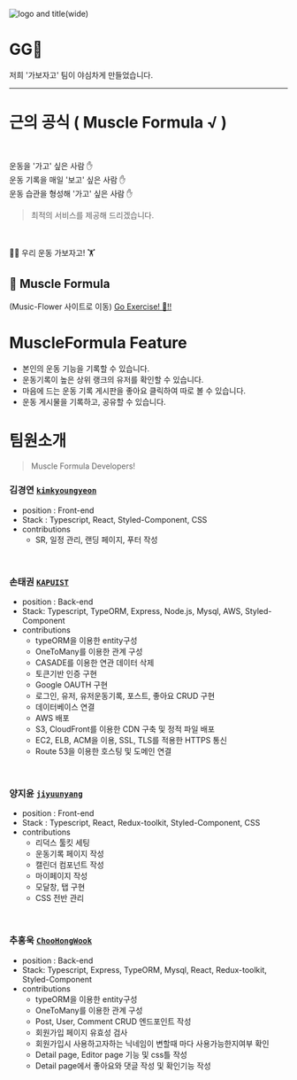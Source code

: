 
![logo and title(wide)](https://user-images.githubusercontent.com/91522788/158545367-149b8f72-0e75-4996-bd2b-e01b4f5cbe0d.png)

 
# GG🏃

 
저희 '가보자고' 팀이 야심차게 만들었습니다. 

----- 
# 근의 공식 (  Muscle Formula √  )
<br>

 운동을 '가고' 싶은 사람 ✋ <br>
 운동 기록을 매일 '보고' 싶은 사람 ✋ <br>
운동 습관을 형성해 '가고' 싶은 사람  ✋ <br>

>  최적의 서비스를 제공해 드리겠습니다. 

 <br>
 <br>
🤸‍♀️ 우리  운동 가보자고! 🏋 <br>

## 💪 Muscle Formula 
 


(Music-Flower 사이트로 이동)
[Go Exercise! 🏃!!](https://www.muscleformula.xyz)




# MuscleFormula Feature

- 본인의 운동 기능을 기록할 수 있습니다. 
- 운동기록이 높은 상위 랭크의 유저를 확인할 수 있습니다. 
- 마음에 드는 운동 기록 게시판을 좋아요 클릭하여 따로 볼 수 있습니다.
- 운동 게시물을 기록하고, 공유할 수 있습니다.  
 


 # 팀원소개 
> Muscle Formula Developers!



 ### 김경연 [`kimkyoungyeon`](https://github.com/kim-kyoungyeon)
* position : Front-end 
* Stack : Typescript, React, Styled-Component, CSS
* contributions
    * SR, 일정 관리, 랜딩 페이지, 푸터 작성

  
 </details>
<br>


 ### 손태권 [`KAPUIST`](https://github.com/KAPUIST)
* position : Back-end 
* Stack: Typescript, TypeORM, Express, Node.js, Mysql, AWS, Styled-Component
* contributions
  *  typeORM을 이용한 entity구성
  *  OneToMany를 이용한 관계 구성
  *  CASADE를 이용한 연관 데이터 삭제
  *  토큰기반 인증 구현
  *  Google OAUTH 구현
  *  로그인, 유저, 유저운동기록, 포스트, 좋아요 CRUD 구현
  *  데이터베이스 연결
  *  AWS 배포
  *  S3, CloudFront를 이용한 CDN 구축 및 정적 파일 배포
  *  EC2, ELB, ACM을 이용, SSL, TLS를 적용한 HTTPS 통신
  *  Route 53을 이용한 호스팅 및 도메인 연결


 </details>
<br>



### 양지윤 [`jiyuunyang`](https://github.com/jiyuunyang)
* position : Front-end 
* Stack : Typescript, React, Redux-toolkit, Styled-Component, CSS
* contributions
  *  리덕스 툴킷 세팅
  *  운동기록 페이지 작성
  *  캘린더 컴포넌트 작성
  *  마이페이지 작성
  *  모달창, 탭 구현
  *  CSS 전반 관리

</details>
<br>


### 추홍욱 [`ChooHongWook`](https://github.com/ChooHongWook)
* position : Back-end 
* Stack: Typescript, Express, TypeORM, Mysql, React, Redux-toolkit, Styled-Component
* contributions
  * typeORM을 이용한 entity구성
  * OneToMany를 이용한 관계 구성
  * Post, User, Comment CRUD 엔드포인트 작성
  * 회원가입 페이지 유효성 검사
  * 회원가입시 사용하고자하는 닉네임이 변할때 마다 사용가능한지여부 확인
  * Detail page, Editor page 기능 및 css틀 작성
  * Detail page에서 좋아요와 댓글 작성 및 확인기능 작성


</details>
<br>







